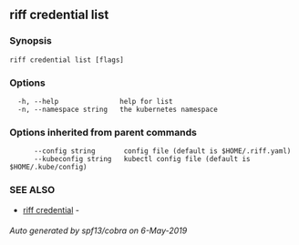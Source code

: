 ## riff credential list



### Synopsis



```
riff credential list [flags]
```

### Options

```
  -h, --help               help for list
  -n, --namespace string   the kubernetes namespace
```

### Options inherited from parent commands

```
      --config string       config file (default is $HOME/.riff.yaml)
      --kubeconfig string   kubectl config file (default is $HOME/.kube/config)
```

### SEE ALSO

* [riff credential](riff_credential.md)	 - 

###### Auto generated by spf13/cobra on 6-May-2019
